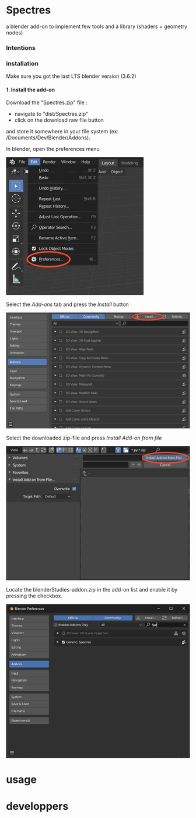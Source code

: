 # Spectres
a blender add-on to implement few tools and a library (shaders + geometry nodes)

### Intentions

 
### installation

Make sure you got the last LTS blender version (3.6.2)

#### 1. Install the add-on

Download the "Spectres.zip" file :

- navigate to "dist/Spectres.zip"
- click on the download raw file button

and store it somewhere in your file system (ex: /Documents/Dev/Blender/Addons).


In blender, open the preferences menu

![Edit -> Preferences](readme-images/install_addon_1.png)

Select the _Add-ons_ tab and press the _Install_ button

![Install add-on](readme-images/install_addon_2.png)

Select the downloaded zip-file and press _Install Add-on from file_

![Select the zip file](readme-images/install_addon_3.png)

Locate the blenderStudies-addon.zip in the add-on list and enable it by pressing the checkbox.

![Enable add-on](readme-images/install_addon_4.png)


# usage

# developpers